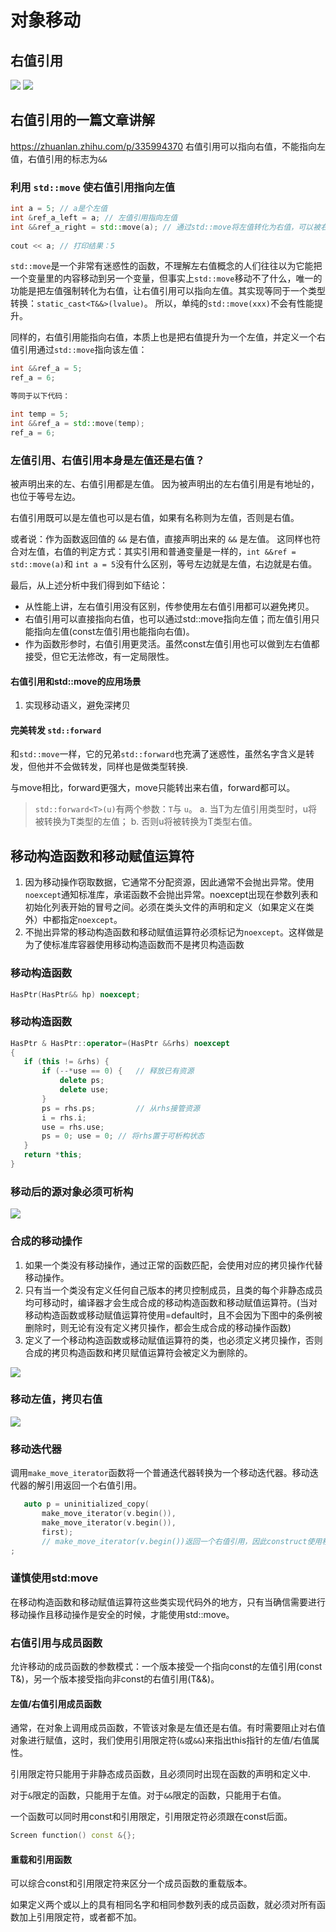 # 对象移动
## 右值引用
![](image/IMG_1011.PNG)
![](image/IMG_1012.PNG)

## 右值引用的一篇文章讲解
https://zhuanlan.zhihu.com/p/335994370
右值引用可以指向右值，不能指向左值，右值引用的标志为`&&`

### 利用 ```std::move``` 使右值引用指向左值
```cpp
int a = 5; // a是个左值
int &ref_a_left = a; // 左值引用指向左值
int &&ref_a_right = std::move(a); // 通过std::move将左值转化为右值，可以被右值引用指向
 
cout << a; // 打印结果：5
```
```std::move```是一个非常有迷惑性的函数，不理解左右值概念的人们往往以为它能把一个变量里的内容移动到另一个变量，但事实上```std::move```移动不了什么，唯一的功能是把左值强制转化为右值，让右值引用可以指向左值。其实现等同于一个类型转换：`static_cast<T&&>(lvalue)`。 所以，单纯的```std::move(xxx)```不会有性能提升。

同样的，右值引用能指向右值，本质上也是把右值提升为一个左值，并定义一个右值引用通过`std::move`指向该左值：
 ```cpp
int &&ref_a = 5;
ref_a = 6; 
 
等同于以下代码：
 
int temp = 5;
int &&ref_a = std::move(temp);
ref_a = 6;
 ```

### 左值引用、右值引用本身是左值还是右值？
被声明出来的左、右值引用都是左值。 因为被声明出的左右值引用是有地址的，也位于等号左边。

右值引用既可以是左值也可以是右值，如果有名称则为左值，否则是右值。

或者说：作为函数返回值的 `&&` 是右值，直接声明出来的 `&&` 是左值。 这同样也符合对左值，右值的判定方式：其实引用和普通变量是一样的，`int &&ref = std::move(a)`和 `int a = 5`没有什么区别，等号左边就是左值，右边就是右值。

最后，从上述分析中我们得到如下结论：

- 从性能上讲，左右值引用没有区别，传参使用左右值引用都可以避免拷贝。
- 右值引用可以直接指向右值，也可以通过std::move指向左值；而左值引用只能指向左值(const左值引用也能指向右值)。
- 作为函数形参时，右值引用更灵活。虽然const左值引用也可以做到左右值都接受，但它无法修改，有一定局限性。

#### 右值引用和std::move的应用场景
1. 实现移动语义，避免深拷贝

#### 完美转发 `std::forward`
和`std::move`一样，它的兄弟`std::forward`也充满了迷惑性，虽然名字含义是转发，但他并不会做转发，同样也是做类型转换.

与move相比，forward更强大，move只能转出来右值，forward都可以。

> `std::forward<T>(u)`有两个参数：`T`与 `u`。
a. 当T为左值引用类型时，u将被转换为T类型的左值； 
b. 否则u将被转换为T类型右值。

## 移动构造函数和移动赋值运算符
1. 因为移动操作窃取数据，它通常不分配资源，因此通常不会抛出异常。使用`noexcept`通知标准库，承诺函数不会抛出异常。noexcept出现在参数列表和初始化列表开始的冒号之间。必须在类头文件的声明和定义（如果定义在类外）中都指定`noexcept`。
2. 不抛出异常的移动构造函数和移动赋值运算符必须标记为`noexcept`。这样做是为了使标准库容器使用移动构造函数而不是拷贝构造函数
### 移动构造函数
 ```cpp
 HasPtr(HasPtr&& hp) noexcept;
 ```
### 移动构造函数
 ```cpp
HasPtr & HasPtr::operator=(HasPtr &&rhs) noexcept
{
	if (this != &rhs) {
		if (--*use == 0) {   // 释放已有资源
			delete ps;
			delete use;
		}
		ps = rhs.ps;         // 从rhs接管资源
		i = rhs.i;
		use = rhs.use;
		ps = 0; use = 0; // 将rhs置于可析构状态
	}
	return *this;
}
 ```
### 移动后的源对象必须可析构
![](image/IMG_1013.PNG)
### 合成的移动操作
1. 如果一个类没有移动操作，通过正常的函数匹配，会使用对应的拷贝操作代替移动操作。
2. 只有当一个类没有定义任何自己版本的拷贝控制成员，且类的每个非静态成员均可移动时，编译器才会生成合成的移动构造函数和移动赋值运算符。(当对移动构造函数或移动赋值运算符使用=default时，且不会因为下图中的条例被删除时，则无论有没有定义拷贝操作，都会生成合成的移动操作函数)
3. 定义了一个移动构造函数或移动赋值运算符的类，也必须定义拷贝操作，否则合成的拷贝构造函数和拷贝赋值运算符会被定义为删除的。


![](image/IMG_1014.PNG)
### 移动左值，拷贝右值
![](image/IMG_1015.PNG)

### 移动迭代器
调用`make_move_iterator`函数将一个普通迭代器转换为一个移动迭代器。移动迭代器的解引用返回一个右值引用。
 ```cpp
	auto p = uninitialized_copy(
		make_move_iterator(v.begin()), 
		make_move_iterator(v.begin()),
		first); 
        // make_move_iterator(v.begin())返回一个右值引用，因此construct使用移动构造函数来构造元素。
;
 ```

### 谨慎使用std:move
在移动构造函数和移动赋值运算符这些类实现代码外的地方，只有当确信需要进行移动操作且移动操作是安全的时候，才能使用std::move。

### 右值引用与成员函数
允许移动的成员函数的参数模式：一个版本接受一个指向const的左值引用(const T&)，另一个版本接受指向非const的右值引用(T&&)。
#### 左值/右值引用成员函数
通常，在对象上调用成员函数，不管该对象是左值还是右值。有时需要阻止对右值对象进行赋值，这时，我们使用引用限定符(`&`或`&&`)来指出this指针的左值/右值属性。

引用限定符只能用于非静态成员函数，且必须同时出现在函数的声明和定义中.

对于`&`限定的函数，只能用于左值。对于`&&`限定的函数，只能用于右值。

一个函数可以同时用const和引用限定，引用限定符必须跟在const后面。
 ```cpp
Screen function() const &{};
 ```
#### 重载和引用函数
可以综合const和引用限定符来区分一个成员函数的重载版本。

如果定义两个或以上的具有相同名字和相同参数列表的成员函数，就必须对所有函数加上引用限定符，或者都不加。